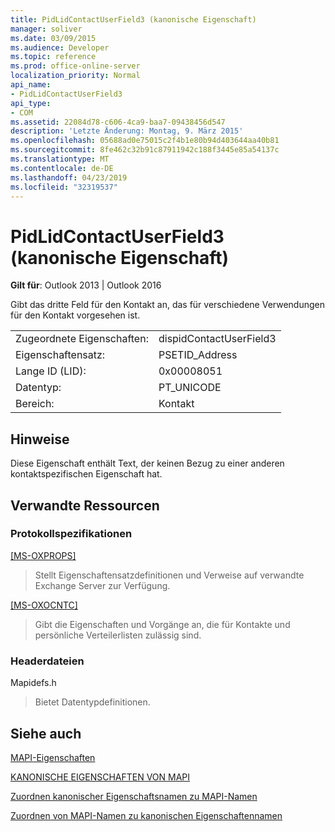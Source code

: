 ```yaml
---
title: PidLidContactUserField3 (kanonische Eigenschaft)
manager: soliver
ms.date: 03/09/2015
ms.audience: Developer
ms.topic: reference
ms.prod: office-online-server
localization_priority: Normal
api_name:
- PidLidContactUserField3
api_type:
- COM
ms.assetid: 22084d78-c606-4ca9-baa7-09438456d547
description: 'Letzte Änderung: Montag, 9. März 2015'
ms.openlocfilehash: 05688ad0e75015c2f4b1e80b94d403644aa40b81
ms.sourcegitcommit: 8fe462c32b91c87911942c188f3445e85a54137c
ms.translationtype: MT
ms.contentlocale: de-DE
ms.lasthandoff: 04/23/2019
ms.locfileid: "32319537"
---
```

# <a name="pidlidcontactuserfield3-canonical-property"></a>PidLidContactUserField3 (kanonische Eigenschaft)

  
  
**Gilt für**: Outlook 2013 | Outlook 2016 
  
Gibt das dritte Feld für den Kontakt an, das für verschiedene Verwendungen für den Kontakt vorgesehen ist.
  
|||
|:-----|:-----|
|Zugeordnete Eigenschaften:  <br/> |dispidContactUserField3  <br/> |
|Eigenschaftensatz:  <br/> |PSETID_Address  <br/> |
|Lange ID (LID):  <br/> |0x00008051  <br/> |
|Datentyp:  <br/> |PT_UNICODE  <br/> |
|Bereich:  <br/> |Kontakt  <br/> |
   
## <a name="remarks"></a>Hinweise

Diese Eigenschaft enthält Text, der keinen Bezug zu einer anderen kontaktspezifischen Eigenschaft hat.
  
## <a name="related-resources"></a>Verwandte Ressourcen

### <a name="protocol-specifications"></a>Protokollspezifikationen

[[MS-OXPROPS]](https://msdn.microsoft.com/library/f6ab1613-aefe-447d-a49c-18217230b148%28Office.15%29.aspx)
  
> Stellt Eigenschaftensatzdefinitionen und Verweise auf verwandte Exchange Server zur Verfügung.
    
[[MS-OXOCNTC]](https://msdn.microsoft.com/library/9b636532-9150-4836-9635-9c9b756c9ccf%28Office.15%29.aspx)
  
> Gibt die Eigenschaften und Vorgänge an, die für Kontakte und persönliche Verteilerlisten zulässig sind. 
    
### <a name="header-files"></a>Headerdateien

Mapidefs.h
  
> Bietet Datentypdefinitionen.
    
## <a name="see-also"></a>Siehe auch



[MAPI-Eigenschaften](mapi-properties.md)
  
[KANONISCHE EIGENSCHAFTEN VON MAPI](mapi-canonical-properties.md)
  
[Zuordnen kanonischer Eigenschaftsnamen zu MAPI-Namen](mapping-canonical-property-names-to-mapi-names.md)
  
[Zuordnen von MAPI-Namen zu kanonischen Eigenschaftennamen](mapping-mapi-names-to-canonical-property-names.md)

